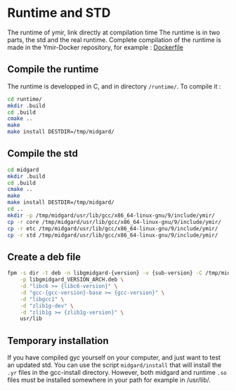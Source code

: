 # Runtime and STD

The runtime of ymir, link directly at compilation time
The runtime is in two parts, the std and the real runtime.
Complete compilation of the runtime is made in the Ymir-Docker repository, for example : [Dockerfile](https://github.com/GNU-Ymir/Ymir-Docker/blob/master/builder_image/9/amd64/runtime/Dockerfile)

## Compile the runtime

The runtime is developped in C, and in directory `/runtime/`. To compile it :

```bash
cd runtime/
mkdir .build
cd .build
cmake ..
make
make install DESTDIR=/tmp/midgard/
```

## Compile the std

```bash
cd midgard
mkdir .build
cd .build
cmake ..
make
make install DESTDIR=/tmp/midgard/
cd ..
mkdir -p /tmp/midgard/usr/lib/gcc/x86_64-linux-gnu/9/include/ymir/
cp -r core /tmp/midgard/usr/lib/gcc/x86_64-linux-gnu/9/include/ymir/
cp -r etc /tmp/midgard/usr/lib/gcc/x86_64-linux-gnu/9/include/ymir/
cp -r std /tmp/midgard/usr/lib/gcc/x86_64-linux-gnu/9/include/ymir/
```

## Create a deb file

```bash
fpm -s dir -t deb -n libgmidgard-{version} -v {sub-version} -C /tmp/midgard/ \
	-p libgmidgard_VERSION_ARCH.deb \
	-d "libc6 >= {libc6-version}" \
	-d "gcc-{gcc-version}-base >= {gcc-version}" \
	-d "libgcc1" \
	-d "zlib1g-dev" \
	-d "zlib1g >= {zlib1g-version}" \
	usr/lib
```

## Temporary installation

If you have compiled gyc yourself on your computer, and just want to
test an updated std. You can use the script `midgard/install` that
will install the `.yr` files in the gcc-install directory. However,
both midgard and runtime `.so` files must be installed somewhere in
your path for example in /usr/lib/.